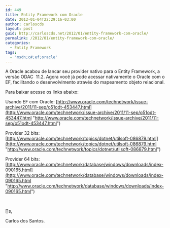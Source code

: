 ```yaml
---
id: 449
title: Entity Framework com Oracle
date: 2012-01-04T22:29:16-03:00
author: carloscds
layout: post
guid: http://carloscds.net/2012/01/entity-framework-com-oracle/
permalink: /2012/01/entity-framework-com-oracle/
categories:
  - Entity Framework
tags:
  - 'msdn;c#;ef;oracle'
---
```

A Oracle acabou de lancar seu provider nativo para o Entity Framework, a versão ODAC&#160; 11.2. Agora você já pode acessar nativamente o Oracle com o EF, facilitando o desenvolvimento através do mapeamento objeto relacional.

Para baixar acesse os links abaixo:

Usando EF com Oracle: [http://www.oracle.com/technetwork/issue-archive/2011/11-sep/o51odt-453447.html](http://www.oracle.com/technetwork/issue-archive/2011/11-sep/o51odt-453447.html "http://www.oracle.com/technetwork/issue-archive/2011/11-sep/o51odt-453447.html")

Provider 32 bits: [http://www.oracle.com/technetwork/topics/dotnet/utilsoft-086879.html](http://www.oracle.com/technetwork/topics/dotnet/utilsoft-086879.html "http://www.oracle.com/technetwork/topics/dotnet/utilsoft-086879.html")

Provider 64 bits: [http://www.oracle.com/technetwork/database/windows/downloads/index-090165.html](http://www.oracle.com/technetwork/database/windows/downloads/index-090165.html "http://www.oracle.com/technetwork/database/windows/downloads/index-090165.html")

&#160;

[]s,

Carlos dos Santos.